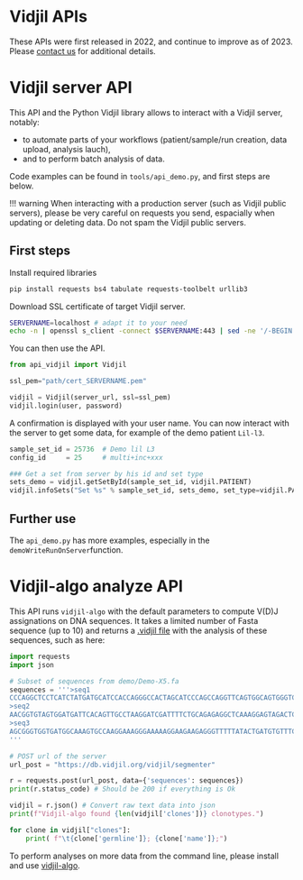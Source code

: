 # Vidjil APIs

These APIs were first released in 2022, and continue to improve as of 2023.
Please [contact us](mailto:contact@vidjil.org) for additional details.

# Vidjil server API

This API and the Python Vidjil library allows to interact with a Vidjil server, notably:
- to automate parts of your workflows (patient/sample/run creation, data upload, analysis lauch),
- and to perform batch analysis of data.

Code examples can be found in `tools/api_demo.py`, and first steps are below.

!!! warning
    When interacting with a production server (such as Vidjil public servers), please be very careful
    on requests you send, espacially when updating or deleting data.
    Do not spam the Vidjil public servers.

## First steps

Install required libraries

```bash
pip install requests bs4 tabulate requests-toolbelt urllib3
```

Download SSL certificate of target Vidjil server.

```bash
SERVERNAME=localhost # adapt it to your need
echo -n | openssl s_client -connect $SERVERNAME:443 | sed -ne '/-BEGIN CERTIFICATE-/,/-END CERTIFICATE-/p' > ./cert_$SERVERNAME.pem

```

You can then use the API.

```python
from api_vidjil import Vidjil

ssl_pem="path/cert_SERVERNAME.pem"

vidjil = Vidjil(server_url, ssl=ssl_pem)
vidjil.login(user, password)
```

A confirmation is displayed with your user name.
You can now interact with the server to get some data, for example of the demo patient `Lil-l3`.

```python
sample_set_id = 25736  # Demo lil L3
config_id     = 25     # multi+inc+xxx

### Get a set from server by his id and set type
sets_demo = vidjil.getSetById(sample_set_id, vidjil.PATIENT)
vidjil.infoSets("Set %s" % sample_set_id, sets_demo, set_type=vidjil.PATIENT, verbose=True)
```

## Further use

The `api_demo.py` has more examples, especially in the `demoWriteRunOnServer`function.


# Vidjil-algo analyze API


This API runs `vidjil-algo` with the default parameters to compute V(D)J assignations on DNA sequences.
It takes a limited number of Fasta sequence (up to 10)
and returns a [.vidjil file](vidjil-format.md) with the analysis of these sequences, such as here:

```python
import requests
import json

# Subset of sequences from demo/Demo-X5.fa
sequences = '''>seq1
CCCAGGCTCCTCATCTATGATGCATCCACCAGGGCCACTAGCATCCCAGCCAGGTTCAGTGGCAGTGGGTCTGGGACAGACTTCACTCTCACCATCAGCAGCCTGCAGCCTGAAGATTTTGCAGTTTATTACTGTCAGCAGGATTATAACTTACCTCGTGGAGGCAGCCCAGGGCGACTCCTCATGAGTCTGCAGCTGCATTTTTGCCATATCCACTATTTGGAGTCTGACCTCCCTAGGAAGCCTCCCTGCTCCCTAGGACAACCTGCTCTGACCTCTGAGG
>seq2
AACGGTGTAGTGGATGATTCACAGTTGCCTAAGGATCGATTTTCTGCAGAGAGGCTCAAAGGAGTAGACTCCACTCTCAAGATCCAGCCTGCAAAGCTTGAGGACTCGGCCGTGTATCTCTGTGCCAGCAGCTTAGGTCCCTCGTACGAGCAGTACTTCGGGCCGGGCACCAGGCTC
>seq3
AGCGGGTGGTGATGGCAAAGTGCCAAGGAAAGGGAAAAAGGAAGAAGAGGGTTTTTATACTGATGTGTTTCATTGTGCCTTCCTATGGCAGTGCTACAAAACCTACAGAGACCTGTACAAAAACTGCAGGGGCAAAAGTGCCATTTCCCTGGGATATCCTCACCCTGGGTCCCATGCCTCAGGAGACAAACACAGCAAGCAGCTTCCCTC
'''

# POST url of the server
url_post = "https://db.vidjil.org/vidjil/segmenter"

r = requests.post(url_post, data={'sequences': sequences})
print(r.status_code) # Should be 200 if everything is Ok

vidjil = r.json() # Convert raw text data into json
print(f"Vidjil-algo found {len(vidjil['clones'])} clonotypes.")

for clone in vidjil["clones"]:
    print( f"\t{clone['germline']}; {clone['name']};")
```

To perform analyses on more data from the command line, please install and use [vidjil-algo](./vidjil-algo.md).